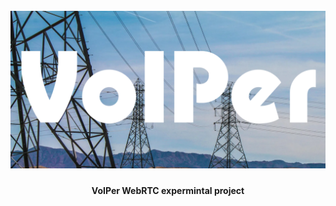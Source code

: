 <h1 align="center">
  <br>
  <img src="voiper.png" alt="logo" width="800">
  <br>
</h1>

<h4 align="center"> <b>VoIPer</b> WebRTC expermintal project </h4>
